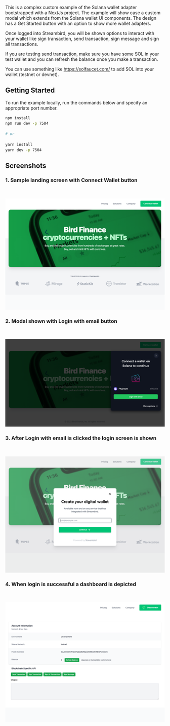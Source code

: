 This is a complex custom example of the Solana wallet adapter bootstrapped with a NextJs project. The example will show case a custom modal which extends from the Solana wallet UI components. The design has a Get Started button with an option to show more wallet adapters.

Once logged into Streambird, you will be shown options to interact with your wallet like sign transaction, send transaction, sign message and sign all transactions.

If you are testing send transaction, make sure you have some SOL in your test wallet and you can refresh the balance once you make a transaction. 

You can use something like https://solfaucet.com/ to add SOL into your wallet (testnet or devnet).

## Getting Started

To run the example locally, run the commands below and specify an appropriate port number.

```bash
npm install
npm run dev -p 7504

# or

yarn install
yarn dev -p 7504
```

## Screenshots

### 1. Sample landing screen with Connect Wallet button
<br>

![Screenshot](./images/L1.png)

### 2. Modal shown with Login with email button
<br>

![Screenshot](./images/L21.png)

### 3. After Login with email is clicked the login screen is shown
<br>

![Screenshot](./images/L3.png)

### 4. When login is successful a dashboard is depicted 
<br>

![Screenshot](./images/L4.png)

